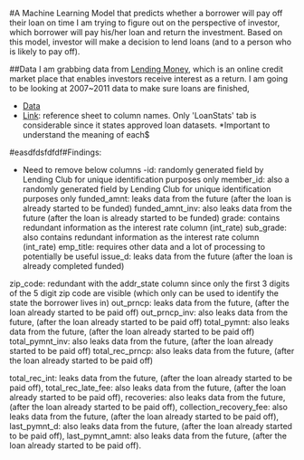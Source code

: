 #A Machine Learning Model that predicts whether a borrower will pay off their loan on time
I am trying to figure out on the perspective of investor, which borrower will pay his/her loan and return the investment. Based on this model, investor will make a decision to lend loans (and to a person who is likely to pay off).

##Data
I am grabbing data from [Lending Money](https://www.lendingclub.com/public/how-peer-lending-works.action), which is an online credit market place that enables investors receive interest as a return.
I am going to be looking at 2007~2011 data to make sure loans are finished, 
- [Data](https://www.lendingclub.com/info/download-data.action)
- [Link](https://docs.google.com/spreadsheets/d/1YxDDHXkl3M4_axThL6leNqPtOdZFWw06ogOF5y9ycwE/edit?usp=sharing): reference sheet to column names. Only 'LoanStats' tab is considerable since it states approved loan datasets. *Important to understand the meaning of each$

#easdfdsfdfdf#Findings:
- Need to remove below columns
  -id: randomly generated field by Lending Club for unique identification purposes only
member_id: also a randomly generated field by Lending Club for unique identification purposes only
funded_amnt: leaks data from the future (after the loan is already started to be funded)
funded_amnt_inv: also leaks data from the future (after the loan is already started to be funded)
grade: contains redundant information as the interest rate column (int_rate)
sub_grade: also contains redundant information as the interest rate column (int_rate)
emp_title: requires other data and a lot of processing to potentially be useful
issue_d: leaks data from the future (after the loan is already completed funded)


zip_code: redundant with the addr_state column since only the first 3 digits of the 5 digit zip code are visible (which only can be used to identify the state the borrower lives in)
out_prncp: leaks data from the future, (after the loan already started to be paid off)
out_prncp_inv: also leaks data from the future, (after the loan already started to be paid off)
total_pymnt: also leaks data from the future, (after the loan already started to be paid off)
total_pymnt_inv: also leaks data from the future, (after the loan already started to be paid off)
total_rec_prncp: also leaks data from the future, (after the loan already started to be paid off)


total_rec_int: leaks data from the future, (after the loan already started to be paid off),
total_rec_late_fee: also leaks data from the future, (after the loan already started to be paid off),
recoveries: also leaks data from the future, (after the loan already started to be paid off),
collection_recovery_fee: also leaks data from the future, (after the loan already started to be paid off),
last_pymnt_d: also leaks data from the future, (after the loan already started to be paid off),
last_pymnt_amnt: also leaks data from the future, (after the loan already started to be paid off).
